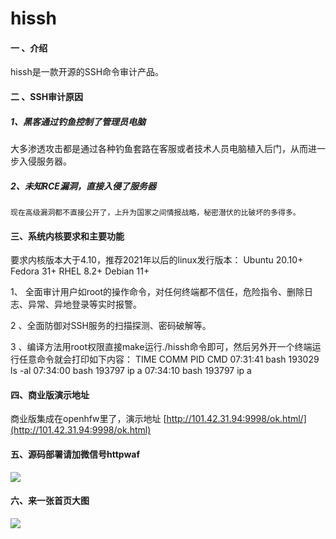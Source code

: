 # hissh

#### 一 、介绍
hissh是一款开源的SSH命令审计产品。

#### 二 、SSH审计原因
##### 1、黑客通过钓鱼控制了管理员电脑

​    大多渗透攻击都是通过各种钓鱼套路在客服或者技术人员电脑植入后门，从而进一步入侵服务器。

##### 2、未知RCE漏洞，直接入侵了服务器

    现在高级漏洞都不直接公开了，上升为国家之间情报战略，秘密潜伏的比破坏的多得多。


#### 三、系统内核要求和主要功能
​要求内核版本大于4.10，推荐2021年以后的linux发行版本：
    Ubuntu 20.10+
    Fedora 31+
    RHEL 8.2+
    Debian 11+

1、 全面审计用户如root的操作命令，对任何终端都不信任，危险指令、删除日志、异常、异地登录等实时报警。

2 、全面防御对SSH服务的扫描探测、密码破解等。

3 、编译方法用root权限直接make运行./hissh命令即可，然后另外开一个终端运行任意命令就会打印如下内容：
TIME     COMM             PID     CMD
07:31:41 bash             193029  ls -al
07:34:00 bash             193797  ip a
07:34:10 bash             193797  ip a


#### 四、商业版演示地址

商业版集成在openhfw里了，演示地址 [http://101.42.31.94:9998/ok.html/](http://101.42.31.94:9998/ok.html)

#### 五、源码部署请加微信号httpwaf

![](https://gitee.com/httpwaf/httpwaf/raw/master/img/wechat.png)

#### 六、来一张首页大图

![](https://gitee.com/httpwaf/hissh/raw/master/img/home.png)
